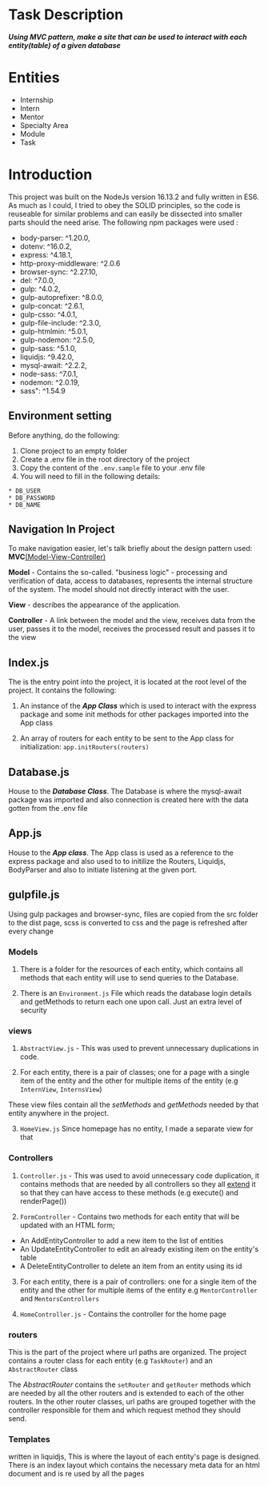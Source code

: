 # Task Description
   
 **_Using MVC pattern, make a site that can be used to interact with each entity(table) of a given database_**

# Entities

  * Internship
  * Intern
  * Mentor
  * Specialty Area
  * Module
  * Task
  

# Introduction
  This project was built on the NodeJs version 16.13.2 and fully written in ES6. As much as I could, I tried to obey the SOLID principles, so the code is reuseable for similar problems and can easily be dissected into smaller parts should the need arise. The following npm packages were used :

  * body-parser: ^1.20.0,
  * dotenv: ^16.0.2,
  * express: ^4.18.1,
  * http-proxy-middleware: ^2.0.6
  * browser-sync: ^2.27.10,
  * del: ^7.0.0,
  * gulp: ^4.0.2,
  * gulp-autoprefixer: ^8.0.0,
  * gulp-concat: ^2.6.1,
  * gulp-csso: ^4.0.1,
  * gulp-file-include: ^2.3.0,
  * gulp-htmlmin: ^5.0.1,
  * gulp-nodemon: ^2.5.0,
  * gulp-sass: ^5.1.0,
  * liquidjs: ^9.42.0,
  * mysql-await: ^2.2.2,
  * node-sass: ^7.0.1,
  * nodemon: ^2.0.19,
  * sass": ^1.54.9

## Environment setting

  Before anything, do the following:
  
  1. Clone project to an empty folder
  2. Create a .env file in the root directory of the project
  3. Copy the content of the `.env.sample` file to your .env file 
  4. You will need to fill in the following details: 

    * DB_USER 
    * DB_PASSWORD 
    * DB_NAME 


## Navigation In Project

  To make navigation easier, let's talk briefly about the design pattern used: **MVC**[(Model-View-Controller)](https://en.wikipedia.org/wiki/Model%E2%80%93view%E2%80%93controller)

  **Model** - Contains the so-called. "business logic" - processing and verification of data, access to databases, represents the internal structure of the system. The model should not directly interact with the user.

  **View** - describes the appearance of the application.

  **Controller** - A link between the model and the view, receives data from the user, passes it to the model, receives the processed result and passes it to the view


  ## Index.js
  The is the entry point into the project, it is located at the root level of the project. It contains the following:

  1. An instance of the **_App Class_** which is used to interact with the express package and some init methods for other packages imported into the App class

  2. An array of routers for each entity to be sent to the App class for initialization: `app.initRouters(routers)`

  ## Database.js
  House to the **_Database Class_**. The Database is where the mysql-await package was imported and also connection is created here with the data gotten from the .env file

  ## App.js
  House to the **_App class_**. The App class is used as a reference to the express package and also used to to initilize the Routers, Liquidjs, BodyParser and also to initiate listening at the given port.

  ## gulpfile.js
  Using gulp packages and browser-sync, files are copied from the src folder to the dist page, scss is converted to css and the page is refreshed after every change

  ### Models
  1. There is a folder for the resources of each entity, which contains all methods that each entity will use to send queries to the Database.

  2. There is an `Environment.js` File which reads the database login details and getMethods to return each one upon call.  Just an extra level of security

  ### views
  1. `AbstractView.js` - This was used to prevent unnecessary duplications in code.

  2. For each entity, there is a pair of classes; one for a page with a single item of the entity and the other for multiple items of the entity (e.g `InternView`, `InternsView`)

  These view files contain all the _setMethods_ and _getMethods_ needed by that entity anywhere in the project.

  3. `HomeView.js`
  Since homepage has no entity, I made a separate view for that

  ### Controllers
  1. `Controller.js` - This was used to avoid unnecessary code duplication, it contains methods that are needed by all controllers so they all [extend](https://developer.mozilla.org/ru/docs/Web/JavaScript/Reference/Classes/extends) it so that they can have access to these methods (e.g execute() and renderPage())

  2. `FormController` - Contains two methods for each entity that will be updated with an HTML form;
  
  - An AddEntityController to add a new item to the list of entities
  - An UpdateEntityController to edit an already existing item on the entity's table
  - A DeleteEntityController to delete an item from an entity using its id

  3. For each entity, there is a pair of controllers:
    one for a single item of the entity and the other for multiple items of the entity e.g `MentorController` and `MentorsControllers`

  4. `HomeController.js` - Contains the controller for the home page

      
  ### routers
  This is the part of the project where url paths are organized. The project contains a router class for each entity (e.g `TaskRouter`) and an `AbstractRouter` class

  The _AbstractRouter_ contains the `setRouter` and `getRouter` methods which are needed by all the other routers and is extended to each of the other routers. In the other router classes, url paths are grouped together with the controller responsible for them and which request method they should send.

  ### Templates
  written in liquidjs, This is where the layout of each entity's page is designed. There is an index layout which contains the necessary meta data for an html document and is re used by all the pages 